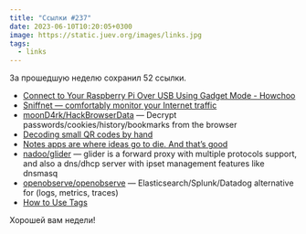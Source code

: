 ```yaml
---
title: "Ссылки #237"
date: 2023-06-10T10:20:05+0300
image: https://static.juev.org/images/links.jpg
tags: 
  - links
---
```


За прошедшую неделю сохранил 52 ссылки.

- [Connect to Your Raspberry Pi Over USB Using Gadget Mode - Howchoo](https://howchoo.com/pi/raspberry-pi-gadget-mode)
- [Sniffnet — comfortably monitor your Internet traffic](https://www.sniffnet.net/)
- [moonD4rk/HackBrowserData](https://github.com/moonD4rk/HackBrowserData) — Decrypt passwords/cookies/history/bookmarks from the browser
- [Decoding small QR codes by hand](https://blog.qartis.com/decoding-small-qr-codes-by-hand/)
- [Notes apps are where ideas go to die. And that’s good](https://www.reproof.app/blog/notes-apps-help-us-forget)
- [nadoo/glider](https://github.com/nadoo/glider) — glider is a forward proxy with multiple protocols support, and also a dns/dhcp server with ipset management features like dnsmasq
- [openobserve/openobserve](https://github.com/openobserve/openobserve) — Elasticsearch/Splunk/Datadog alternative for (logs, metrics, traces)
- [How to Use Tags](https://karl-voit.at/2022/01/29/How-to-Use-Tags/)

Хорошей вам недели!
